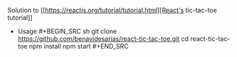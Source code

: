 Solution to [[https://reactjs.org/tutorial/tutorial.html][React's tic-tac-toe tutorial]]

* Usage
#+BEGIN_SRC sh
git clone https://github.com/benavidesarias/react-tic-tac-toe.git
cd react-tic-tac-toe
npm install
npm start
#+END_SRC
